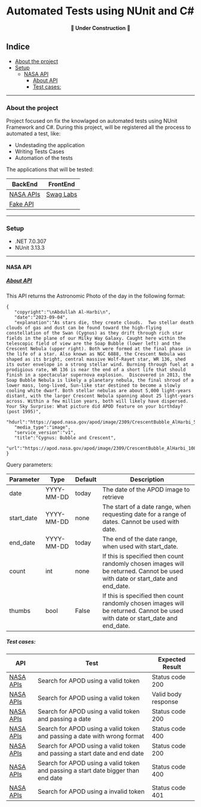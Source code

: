 # Automated Tests using NUnit and C#
<h4 align="center"> 
    🚧  Under Construction   🚧
</h4>

## Indice
<!-- @import "[TOC]" {cmd="toc" depthFrom=3 depthTo=6 orderedList=false} -->

<!-- code_chunk_output -->

- [About the project](#about-the-project)
- [Setup](#setup)
  - [NASA API](#nasa-api)
    - [About API](#about-apihttpsapinasagov)
    - [Test cases:](#test-cases)

<!-- /code_chunk_output -->

---

### About the project 
Project focused on fix the knowlaged on automated tests using NUnit Framework and C#. During this project, will be registered all the process to automated a test, like: 
- Undestading the application 
- Writing Tests Cases 
- Automation of the tests 

The applications that will be tested: 

| BackEnd  | FrontEnd |
| ------------- | ------------- |
| [NASA APIs](https://api.nasa.gov/)  | [Swag Labs](https://www.saucedemo.com/)  |
| [Fake API](https://fakerestapi.azurewebsites.net/index.html)  |

---
### Setup
- .NET 7.0.307
- NUnit 3.13.3

---
#### NASA API

##### [About API](https://api.nasa.gov/)
This API returns the Astronomic Photo of the day in the following format: 
``` 
{
   "copyright":"\nAbdullah Al-Harbi\n",
   "date":"2023-09-04",
   "explanation":"As stars die, they create clouds.  Two stellar death clouds of gas and dust can be found toward the high-flying constellation of the Swan (Cygnus) as they drift through rich star fields in the plane of our Milky Way Galaxy. Caught here within the telescopic field of view are the Soap Bubble (lower left) and the Crescent Nebula (upper right). Both were formed at the final phase in the life of a star. Also known as NGC 6888, the Crescent Nebula was shaped as its bright, central massive Wolf-Rayet star, WR 136, shed its outer envelope in a strong stellar wind. Burning through fuel at a prodigious rate, WR 136 is near the end of a short life that should finish in a spectacular supernova explosion.  Discovered in 2013, the Soap Bubble Nebula is likely a planetary nebula, the final shroud of a lower mass, long-lived, Sun-like star destined to become a slowly cooling white dwarf. Both stellar nebulas are about 5,000 light-years distant, with the larger Crescent Nebula spanning about 25 light-years across. Within a few million years, both will likely have dispersed.   Your Sky Surprise: What picture did APOD feature on your birthday? (post 1995)",
   "hdurl":"https://apod.nasa.gov/apod/image/2309/CrescentBubble_AlHarbi_5732.jpg",
   "media_type":"image",
   "service_version":"v1",
   "title":"Cygnus: Bubble and Crescent",
   "url":"https://apod.nasa.gov/apod/image/2309/CrescentBubble_AlHarbi_1080.jpg"
}
```
Query parameters:

|Parameter	|Type |	Default |	Description  |
| ------------- | ------------- |------------- | ------------- |
date|	YYYY-MM-DD	|today	|The date of the APOD image to retrieve |
start_date|	YYYY-MM-DD |	none |	The start of a date range, when requesting date for a range of dates. Cannot be used with date. |
end_date |	YYYY-MM-DD	| today |	The end of the date range, when used with start_date. |
count |	int |	none |	If this is specified then count randomly chosen images will be returned. Cannot be used with date or start_date and end_date.|
thumbs |	bool	 |	False |	If this is specified then count randomly chosen images will be returned. Cannot be used with date or start_date and end_date.|


##### Test cases:

| API  | Test | Expected Result |
| ------------- | ------------- |------------- |
| [NASA APIs](https://api.nasa.gov/)  | Search for APOD using a valid token  | Status code 200 |
| [NASA APIs](https://api.nasa.gov/)  | Search for APOD using a valid token  | Valid body response
| [NASA APIs](https://api.nasa.gov/)  | Search for APOD using a valid token and passing a date  | Status code 200
| [NASA APIs](https://api.nasa.gov/)  | Search for APOD using a valid token and passing a date with wrong format  | Status code 400
| [NASA APIs](https://api.nasa.gov/)  | Search for APOD using a valid token and passing a start date and end date  | Status code 200
| [NASA APIs](https://api.nasa.gov/)  | Search for APOD using a valid token and passing a start date bigger than end date  | Status code 400
| [NASA APIs](https://api.nasa.gov/)  | Search for APOD using a invalid token | Status code 401

